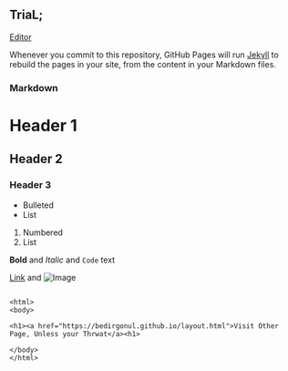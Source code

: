 ## TriaL;

[Editor](https://github.com/BedirGonul/BedirGonul.github.io/edit/main/README.md)

Whenever you commit to this repository, GitHub Pages will run [Jekyll](https://jekyllrb.com/) to rebuild the pages in your site, from the content in your Markdown files.

### Markdown

# Header 1
## Header 2
### Header 3

- Bulleted
- List

1. Numbered
2. List

**Bold** and _Italic_ and `Code` text

[Link](url) and ![Image](src)
```

<html>
<body>

<h1><a href="https://bedirgonul.github.io/layout.html">Visit Other Page, Unless your Thrwat</a><h1>

</body>
</html>

